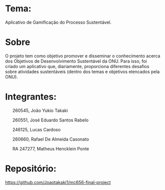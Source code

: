 # Tema: 
Aplicativo de Gamificação do Processo Sustentável.
# Sobre
O projeto tem como objetivo promover e disseminar o conhecimento acerca dos Objetivos de Desenvolvimento Sustentável da ONU. Para isso,
foi criado um aplicativo que, diariamente, proporciona diferentes desafios sobre atividades sustentáveis (dentro dos temas e objetivos elencados pela ONU).
# Integrantes:

  <ul>260545, João Yukio Takaki</ul>
  <ul>260551, José Eduardo Santos Rabelo</ul>
  <ul>246125, Lucas Cardoso</ul>
  <ul>260660, Rafael De Almeida Casonato</ul>
  <ul>RA 247277, Matheus Hencklein Ponte</ul>

# Repositório: 
https://github.com/Joaotakaki1/mc656-final-project

